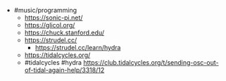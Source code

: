 - #music/programming
	- https://sonic-pi.net/
	- https://glicol.org/
	- https://chuck.stanford.edu/
	- https://strudel.cc/
		- https://strudel.cc/learn/hydra
	- https://tidalcycles.org/
	- #tidalcycles #hydra https://club.tidalcycles.org/t/sending-osc-out-of-tidal-again-help/3318/12